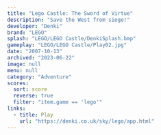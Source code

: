 ```yaml
---
title: "Lego Castle: The Sword of Virtue"
description: "Save the West from siege!"
developer: "Denki"
brand: "LEGO"
splash: "LEGO/LEGO Castle/DenkiSplash.bmp"
gameplay: "LEGO/LEGO Castle/Play02.jpg"
date: "2007-10-13"
archived: "2023-06-22"
image: null
menu: null
category: "Adventure"
scores:
  sort: score
  reverse: true
  filter: "item.game == 'lego'"
links:
  - title: Play
    url: "https://denki.co.uk/sky/lego/app.html"
---
```

